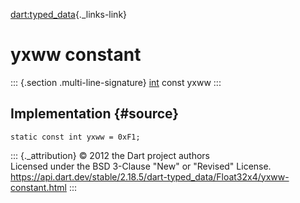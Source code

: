 [dart:typed\_data](../../dart-typed_data/dart-typed_data-library){._links-link}

yxww constant
=============

::: {.section .multi-line-signature}
[int](../../dart-core/int-class) const yxww
:::

Implementation {#source}
--------------

``` {.language-dart data-language="dart"}
static const int yxww = 0xF1;
```

::: {._attribution}
© 2012 the Dart project authors\
Licensed under the BSD 3-Clause \"New\" or \"Revised\" License.\
<https://api.dart.dev/stable/2.18.5/dart-typed_data/Float32x4/yxww-constant.html>
:::
